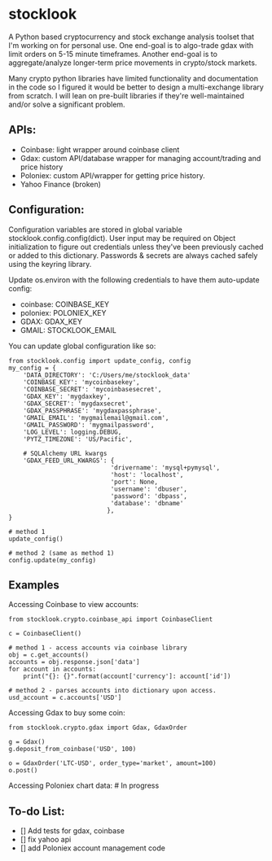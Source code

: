 stocklook
=========

A Python based cryptocurrency and stock exchange analysis toolset that I'm working on for personal use.
One end-goal is to algo-trade gdax with limit orders on 5-15 minute timeframes.
Another end-goal is to aggregate/analyze longer-term price movements in crypto/stock markets.

Many crypto python libraries have limited functionality and documentation in the code so I figured it would be better to
design a multi-exchange library from scratch.
I will lean on pre-built libraries if they're well-maintained and/or solve a significant problem.


APIs:
---------

- Coinbase: light wrapper around coinbase client
- Gdax: custom API/database wrapper for managing account/trading and price history
- Poloniex: custom API/wrapper for getting price history.
- Yahoo Finance (broken)


Configuration:
--------------
Configuration variables are stored in global variable stocklook.config.config(dict). User input may be required
on Object initialization to figure out credentials unless they've been previously cached or added to this dictionary.
Passwords & secrets are always cached safely using the keyring library.

Update os.environ with the following credentials to have them auto-update config:

- coinbase: COINBASE_KEY
- poloniex: POLONIEX_KEY
- GDAX: GDAX_KEY
- GMAIL: STOCKLOOK_EMAIL

You can update global configuration like so:

    from stocklook.config import update_config, config
    my_config = {
        'DATA_DIRECTORY': 'C:/Users/me/stocklook_data'
        'COINBASE_KEY': 'mycoinbasekey',
        'COINBASE_SECRET': 'mycoinbasesecret',
        'GDAX_KEY': 'mygdaxkey',
        'GDAX_SECRET': 'mygdaxsecret',
        'GDAX_PASSPHRASE': 'mygdaxpassphrase',
        'GMAIL_EMAIL': 'mygmailemail@gmail.com',
        'GMAIL_PASSWORD': 'mygmailpassword',
        'LOG_LEVEL': logging.DEBUG,
        'PYTZ_TIMEZONE': 'US/Pacific',

        # SQLAlchemy URL kwargs
        'GDAX_FEED_URL_KWARGS': {
                                'drivername': 'mysql+pymysql',
                                'host': 'localhost',
                                'port': None,
                                'username': 'dbuser',
                                'password': 'dbpass',
                                'database': 'dbname'
                               },
    }

    # method 1
    update_config()

    # method 2 (same as method 1)
    config.update(my_config)


Examples
--------

Accessing Coinbase to view accounts:

    from stocklook.crypto.coinbase_api import CoinbaseClient

    c = CoinbaseClient()

    # method 1 - access accounts via coinbase library
    obj = c.get_accounts()
    accounts = obj.response.json['data']
    for account in accounts:
        print("{}: {}".format(account['currency']: account['id'])

    # method 2 - parses accounts into dictionary upon access.
    usd_account = c.accounts['USD']


Accessing Gdax to buy some coin:

    from stocklook.crypto.gdax import Gdax, GdaxOrder

    g = Gdax()
    g.deposit_from_coinbase('USD', 100)

    o = GdaxOrder('LTC-USD', order_type='market', amount=100)
    o.post()


Accessing Poloniex chart data:
    # In progress



To-do List:
-----------

- [] Add tests for gdax, coinbase
- [] fix yahoo api
- [] add Poloniex account management code






